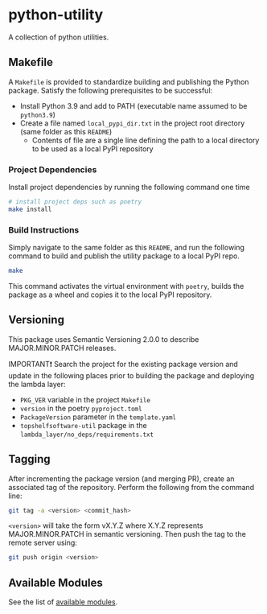 # python-utility

A collection of python utilities.

## Makefile

A `Makefile` is provided to standardize building and publishing the Python package. Satisfy the following prerequisites to be successful:

- Install Python 3.9 and add to PATH (executable name assumed to be `python3.9`)
- Create a file named `local_pypi_dir.txt` in the project root directory (same folder as this `README`)
  - Contents of file are a single line defining the path to a local directory to be used as a local PyPI repository

### Project Dependencies

Install project dependencies by running the following command one time

```bash
# install project deps such as poetry
make install
```

### Build Instructions

Simply navigate to the same folder as this `README`, and run the following command to build and publish the utility package to a local PyPI repo.

```bash
make
```

This command activates the virtual environment with `poetry`, builds the package as a wheel and copies it to the local PyPI repository.

## Versioning

This package uses Semantic Versioning 2.0.0 to describe MAJOR.MINOR.PATCH releases.

IMPORTANT❗
Search the project for the existing package version and update in the following places prior to building the package and deploying the lambda layer:

- `PKG_VER` variable in the project `Makefile`
- `version` in the poetry `pyproject.toml`
- `PackageVersion` parameter in the `template.yaml`
- `topshelfsoftware-util` package in the `lambda_layer/no_deps/requirements.txt`

## Tagging

After incrementing the package version (and merging PR), create an associated tag of the repository. Perform the following from the command line:

```bash
git tag -a <version> <commit_hash>
```

`<version>` will take the form vX.Y.Z where X.Y.Z represents MAJOR.MINOR.PATCH in semantic versioning. Then push the tag to the remote server using:

```bash
git push origin <version>
```

## Available Modules

See the list of [available modules](./docs/README.md#available-modules).
